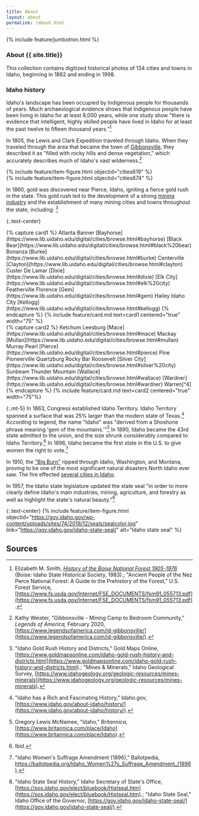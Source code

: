 ```yaml
---
title: About
layout: about
permalink: /about.html
---
```

{% include feature/jumbotron.html %} 

### About {{ site.title}}

This collection contains digitized historical photos of 134 cities and towns in Idaho, beginning in 1862 and ending in 1998. 

### Idaho history

Idaho's landscape has been occupied by Indigenous people for thousands of years. Much archaeological evidence shows that Indigenous people have been living in Idaho for at least 8,000 years, while one study show "there is evidence that intelligent, highly skilled people have lived in Idaho for at least the past twelve to fifteen thousand years."[^1]

In 1805, the Lewis and Clark Expedition traveled through Idaho. When they traveled through the area that became the town of [Gibbonsville](https://www.lib.uidaho.edu/digital/cities/browse.html#gibbonsville), they described it as "filled with rocky hills and dense vegetation," which accurately describes much of Idaho's vast wilderness.[^2]
<div class="row">
    <div class="col-md-6">{% include feature/item-figure.html objectid="cities619" %}</div>
    <div class="col-md-6">{% include feature/item-figure.html objectid="cities674" %}</div>
</div>

In 1860, gold was discovered near Pierce, Idaho, igniting a fierce gold rush in the state. This gold rush led to the development of a strong [mining industry](https://www.lib.uidaho.edu/digital/cities/browse.html#mines) and the establishment of many mining cities and towns throughout the state, including: [^3]

{:.text-center}
<div class="row">
<div class="col-md-6" markdown="1">
{% capture card1 %}
Atlanta  
Banner  
[Bayhorse](https://www.lib.uidaho.edu/digital/cities/browse.html#bayhorse)  
[Black Bear](https://www.lib.uidaho.edu/digital/cities/browse.html#black%20bear)  
Bonanza  
[Burke](https://www.lib.uidaho.edu/digital/cities/browse.html#burke)  
Centerville  
[Clayton](https://www.lib.uidaho.edu/digital/cities/browse.html#clayton)  
Custer  
De Lamar  
[Dixie](https://www.lib.uidaho.edu/digital/cities/browse.html#dixie)  
[Elk City](https://www.lib.uidaho.edu/digital/cities/browse.html#elk%20city)  
Featherville  
Florence  
[Gem](https://www.lib.uidaho.edu/digital/cities/browse.html#gem)  
Hailey  
Idaho City  
[Kellogg](https://www.lib.uidaho.edu/digital/cities/browse.html#kellogg)  
{% endcapture %}
{% include feature/card.md text=card1 centered="true" width="75" %}
</div>
<div class="col-md-6" markdown="1">
{% capture card2 %}
Ketchum  
Leesburg  
[Mace](https://www.lib.uidaho.edu/digital/cities/browse.html#mace)  
Mackay  
[Mullan](https://www.lib.uidaho.edu/digital/cities/browse.html#mullan)  
Murray  
Pearl  
[Pierce](https://www.lib.uidaho.edu/digital/cities/browse.html#pierce)  
Pine  
Pioneerville  
Quartzburg  
Rocky Bar  
Roosevelt  
[Silver City](https://www.lib.uidaho.edu/digital/cities/browse.html#silver%20city)  
Sunbeam  
Thunder Mountain  
[Wallace](https://www.lib.uidaho.edu/digital/cities/browse.html#wallace)  
[Wardner](https://www.lib.uidaho.edu/digital/cities/browse.html#wardner)  
Warren[^4]  
{% endcapture %}
{% include feature/card.md text=card2 centered="true" width="75"%}
</div>
</div>

{:.mt-5}
In 1863, Congress established Idaho Territory. Idaho Territory spanned a surface that was 25% larger than the modern state of Texas.[^5] According to legend, the name "Idaho" was "derived from a Shoshone phrase meaning 'gem of the mountains.'"[^6] In 1890, Idaho became the 43rd state admitted to the union, and the size shrunk considerably compared to Idaho Territory.[^7] In 1896, Idaho became the first state in the U.S. to give women the right to vote.[^8]

In 1910, the ["Big Burn"](https://www.lib.uidaho.edu/digital/bigburn/) ripped through Idaho, Washington, and Montana, proving to be one of the most significant natural disasters North Idaho ever saw. The fire effected [several cities in Idaho](https://www.lib.uidaho.edu/digital/cities/browse.html#fire).

In 1957, the Idaho state legislature updated the state seal "in order to more clearly define Idaho's main industries, mining, agriculture, and forestry as well as highlight the state's natural beauty."[^9]

{:.text-center}
{% include feature/item-figure.html objectid="https://gov.idaho.gov/wp-content/uploads/sites/74/2018/12/seals/sealcolor.jpg" link="https://gov.idaho.gov/idaho-state-seal/" alt="Idaho state seal" %}

## Sources

[^1]: Elizabeth M. Smith, [*History of the Boise National Forest 1905-1976*](https://www.fs.usda.gov/Internet/FSE_DOCUMENTS/fsbdev3_042206.pdf) (Boise: Idaho State Historical Society, 1983).; "Ancient People of the Nez Perce National Forest: A Guide to the Prehistory of the Forest," U.S. Forest Service, [https://www.fs.usda.gov/Internet/FSE_DOCUMENTS/fsm91_055713.pdf](https://www.fs.usda.gov/Internet/FSE_DOCUMENTS/fsm91_055713.pdf).

[^2]: Kathy Weister, "Gibbonsville - Mining Camp to Bedroom Community," *Legends of America,* February 2020, [https://www.legendsofamerica.com/id-gibbonsville/](https://www.legendsofamerica.com/id-gibbonsville/).

[^3]: "Idaho Gold Rush History and Districts," Gold Maps Online, [https://www.goldmapsonline.com/idaho-gold-rush-history-and-districts.html](https://www.goldmapsonline.com/idaho-gold-rush-history-and-districts.html).; "Mines & Minerals," Idaho Geological Survey, [https://www.idahogeology.org/geologic-resources/mines-minerals](https://www.idahogeology.org/geologic-resources/mines-minerals).

[^4]: "Idaho Mining Towns," Western Mining History, [https://westernmininghistory.com/state/idaho/](https://westernmininghistory.com/state/idaho/). (Note: This is not a comprehensive list of all mining towns in Idaho.)

[^5]: "Idaho has a Rich and Fascinating History," Idaho.gov, [https://www.idaho.gov/about-idaho/history/](https://www.idaho.gov/about-idaho/history/).

[^6]: Gregory Lewis McNamee, "Idaho," *Britannica,* [https://www.britannica.com/place/Idaho](https://www.britannica.com/place/Idaho).

[^7]: Ibid.

[^8]: "Idaho Women's Suffrage Amendment (1896)," Ballotpedia, https://ballotpedia.org/Idaho_Women%27s_Suffrage_Amendment_(1896).

[^9]: "Idaho State Seal History," Idaho Secretary of State's Office, [https://sos.idaho.gov/elect/bluebook/Histseal.htm](https://sos.idaho.gov/elect/bluebook/Histseal.htm).; "Idaho State Seal," Idaho Office of the Governor, [https://gov.idaho.gov/idaho-state-seal/](https://gov.idaho.gov/idaho-state-seal/).
